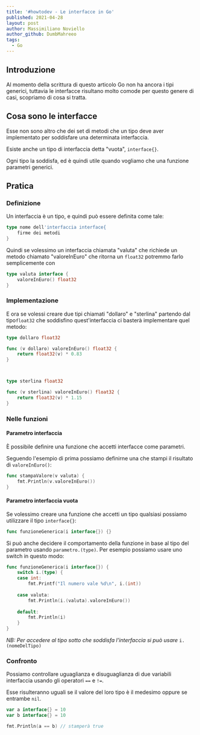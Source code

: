 ```yaml
---
title: '#howtodev - Le interfacce in Go'
published: 2021-04-28
layout: post
author: Massimiliano Noviello
author_github: DumbMahreeo
tags:
  - Go
---
```

## Introduzione

Al momento della scrittura di questo articolo Go non ha ancora i tipi generici, tuttavia le interfacce risultano molto comode per questo genere di casi, scopriamo di cosa si tratta.

## Cosa sono le interfacce

Esse non sono altro che dei set di metodi che un tipo deve aver implementato per soddisfare una determinata interfaccia.

Esiste anche un tipo di interfaccia detta "vuota", `interface{}`. 

Ogni tipo la soddisfa, ed è quindi utile quando vogliamo che una funzione parametri generici.



## Pratica

### Definizione

Un interfaccia è un tipo, e quindi può essere definita come tale:

```go
type nome dell'interfaccia interface{
    firme dei metodi
}
```

Quindi se volessimo un interfaccia chiamata "valuta" che richiede un metodo chiamato "valoreInEuro" che ritorna un `float32` potremmo farlo semplicemente con

```go
type valuta interface {
    valoreInEuro() float32
}
```



### Implementazione

E ora se volessi creare due tipi chiamati "dollaro" e "sterlina" partendo dal tipo`float32` che soddisfino quest'interfaccia ci basterà implementare quel metodo:

```go
type dollaro float32

func (v dollaro) valoreInEuro() float32 {
    return float32(v) * 0.83
}



type sterlina float32

func (v sterlina) valoreInEuro() float32 {
    return float32(v) * 1.15
}
```



### Nelle funzioni

#### Parametro interfaccia

È possibile definire una funzione che accetti interfacce come parametri.

Seguendo l'esempio di prima possiamo definirne una che stampi il risultato di `valoreInEuro()`:

```go
func stampaValore(v valuta) {
    fmt.Println(v.valoreInEuro())
}
```



#### Parametro interfaccia vuota

Se volessimo creare una funzione che accetti un tipo qualsiasi possiamo utilizzare il tipo `interface{}`:

```go
func funzioneGenerica(i interface{}) {}
```

Si può anche decidere il comportamento della funzione in base al tipo del parametro usando `parametro.(type)`. Per esempio possiamo usare uno switch in questo modo:

```go
func funzioneGenerica(i interface{}) {
    switch i.(type) {
    case int:
        fmt.Printf("Il numero vale %d\n", i.(int))
    
    case valuta:
        fmt.Println(i.(valuta).valoreInEuro())
    
    default:
        fmt.Println(i)
    }
}
```

*NB: Per accedere al tipo sotto che soddisfa l'interfaccia si può usare* `i.(nomeDelTipo)`



### Confronto

Possiamo controllare uguaglianza e disuguaglianza di due variabili interfaccia usando gli operatori `==` e `!=`.

Esse risulteranno uguali se il valore del loro tipo è il medesimo oppure se entrambe `nil`.

```go
var a interface{} = 10
var b interface{} = 10

fmt.Println(a == b) // stamperà true
```


